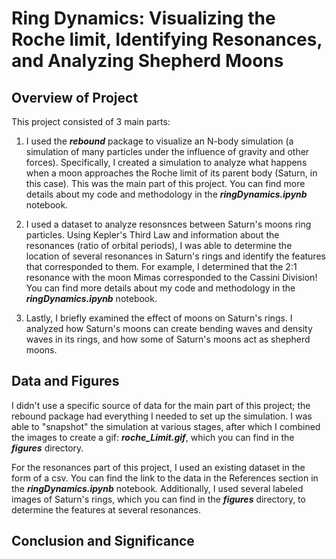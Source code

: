 # Ring Dynamics: Visualizing the Roche limit, Identifying Resonances, and Analyzing Shepherd Moons #

## Overview of Project ##

This project consisted of 3 main parts:

1. I used the ***rebound*** package to visualize an N-body simulation (a simulation of many particles under the influence of gravity and other forces). Specifically, I created a simulation to analyze what happens when a moon approaches the Roche limit of its parent body (Saturn, in this case). This was the main part of this project. You can find more details about my code and methodology in the ***ringDynamics.ipynb*** notebook. 

2. I used a dataset to analyze resonsnces between Saturn's moons ring particles. Using Kepler's Third Law and information about the resonances (ratio of orbital periods), I was able to determine the location of several resonances in Saturn's rings and identify the features that corresponded to them. For example, I determined that the 2:1 resonance with the moon Mimas corresponded to the Cassini Division! You can find more details about my code and methodology in the ***ringDynamics.ipynb*** notebook. 

3. Lastly, I briefly examined the effect of moons on Saturn's rings. I analyzed how Saturn's moons can create bending waves and density waves in its rings, and how some of Saturn's moons act as shepherd moons. 

## Data and Figures ##

I didn't use a specific source of data for the main part of this project; the rebound package had everything I needed to set up the simulation. I was able to "snapshot" the simulation at various stages, after which I combined the images to create a gif: ***roche_Limit.gif***, which you can find in the ***figures*** directory. 

For the resonances part of this project, I used an existing dataset in the form of a csv. You can find the link to the data in the References section in the ***ringDynamics.ipynb*** notebook. Additionally, I used several labeled images of Saturn's rings, which you can find in the ***figures*** directory, to determine the features at several resonances. 

## Conclusion and Significance ##

